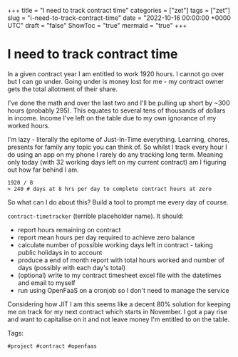 +++
title = "I need to track contract time"
categories = ["zet"]
tags = ["zet"]
slug = "i-need-to-track-contract-time"
date = "2022-10-16 00:00:00 +0000 UTC"
draft = "false"
ShowToc = "true"
mermaid = "true"
+++

# I need to track contract time

In a given contract year I am entitled to work 1920 hours. I cannot go over but
I can go under. Going under is money lost for me - my contract owner gets the
total allotment of their share.

I've done the math and over the last two and I'll be pulling up short
by ~300 hours (probably 295). This equates to several tens of thousands 
of dollars in income. Income I've left on the table due to my own ignorance
of my worked hours.

I'm lazy - literally the epitome of Just-In-Time everything. Learning, 
chores, presents for family any topic you can think of. So whilst I 
track every hour I do using an app on my phone I rarely do any tracking
long term. Meaning only today (with 32 working days left on my current contract)
am I figuring out how far behind I am.

```shell
1920 / 8
> 240 # days at 8 hrs per day to complete contract hours at zero
```

So what can I do about this? Build a tool to prompt me every day of course.

`contract-timetracker` (terrible placeholder name). It should:

- report hours remaining on contract
- report mean hours per day required to achieve zero balance
- calculate number of possible working days left in contract - taking public holidays in to account
- produce a end of month report with total hours worked and number of days (possibly with each day's
  total)
- (optional) write to my contract timesheet excel file with the datetimes and email to myself
- run using OpenFaaS on a cronjob so I don't need to manage the service

Considering how JIT I am this seems like a decent 80% solution for keeping me on track for my 
next contract which starts in November. I got a pay rise and want to capitalise on it and not 
leave money I'm entitled to on the table.

Tags:

    #project #contract #openfaas
